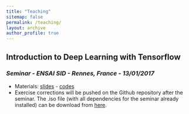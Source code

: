 ```yaml
---
title: "Teaching"
sitemap: false
permalink: /teaching/
layout: archive
author_profile: true
---
```


## Introduction to Deep Learning with Tensorflow
### *Seminar - ENSAI SID - Rennes, France - 13/01/2017*
- Materials: [slides]() - [codes](https://github.com/fabienbaradel/Tensorflow-tutorials/)
- Exercise corrections will be pushed on the Github repository after the seminar.
The .iso file (with all dependencies for the seminar already installed) can be download from [here]().

